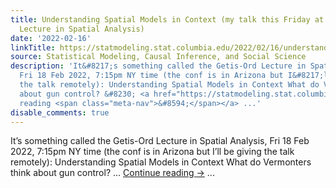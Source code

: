```yaml
---
title: Understanding Spatial Models in Context (my talk this Friday at the Getis-Ord
  Lecture in Spatial Analysis)
date: '2022-02-16'
linkTitle: https://statmodeling.stat.columbia.edu/2022/02/16/understanding-spatial-models-in-context-my-talk-this-friday-at-the-getis-ord-lecture-in-spatial-analysis/
source: Statistical Modeling, Causal Inference, and Social Science
description: 'It&#8217;s something called the Getis-Ord Lecture in Spatial Analysis,
  Fri 18 Feb 2022, 7:15pm NY time (the conf is in Arizona but I&#8217;ll be giving
  the talk remotely): Understanding Spatial Models in Context What do Vermonters think
  about gun control? &#8230; <a href="https://statmodeling.stat.columbia.edu/2022/02/16/understanding-spatial-models-in-context-my-talk-this-friday-at-the-getis-ord-lecture-in-spatial-analysis/">Continue
  reading <span class="meta-nav">&#8594;</span></a> ...'
disable_comments: true
---
```

It&#8217;s something called the Getis-Ord Lecture in Spatial Analysis, Fri 18 Feb 2022, 7:15pm NY time (the conf is in Arizona but I&#8217;ll be giving the talk remotely): Understanding Spatial Models in Context What do Vermonters think about gun control? &#8230; <a href="https://statmodeling.stat.columbia.edu/2022/02/16/understanding-spatial-models-in-context-my-talk-this-friday-at-the-getis-ord-lecture-in-spatial-analysis/">Continue reading <span class="meta-nav">&#8594;</span></a> ...